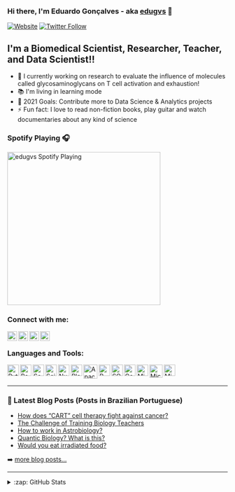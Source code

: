### Hi there, I'm Eduardo Gonçalves - aka [edugvs][website] 👋

[![Website](https://img.shields.io/website?label=edugvs.github.io/&style=for-the-badge&url=https://edugvs.github.io/)](https://edugvs.github.io/)
[![Twitter Follow](https://img.shields.io/twitter/follow/edugvs?color=1DA1F2&logo=twitter&style=for-the-badge)](https://twitter.com/intent/follow?original_referer=https%3A%2F%2Fgithub.com%2Fedugvs&screen_name=edugvs)

## I'm a Biomedical Scientist, Researcher, Teacher, and Data Scientist!!

- 🔬 I currently working on research to evaluate the influence of molecules called glycosaminoglycans on T cell activation and exhaustion!
- 📚 I'm living in learning mode
- 🥅 2021 Goals: Contribute more to Data Science & Analytics projects
- ⚡ Fun fact: I love to read non-fiction books, play guitar and watch documentaries about any kind of science

### Spotify Playing 🎧

[<img src="https://now-playing-codestackr.vercel.app/api/spotify-playing" alt="edugvs Spotify Playing" width="350" />](https://open.spotify.com/user/12150923777)

### Connect with me:

[<img align="left" alt="edugvs.github.io" width="22px" src="https://lh3.googleusercontent.com/F8J1fGTMHStLpmp4LDomj0iAOEn8aRvJJoo0uBbIiPlivhK9EjLyVlAOq0Fw8WBVpgQhBKUDwWfxbLiL5YFfUxVOu-_j5Ph51I5cQfX24agykQOc7PfOCFvS-m4Xx-iOygmOEKE7EDEqBQfC5ELsd5HvWnkzKoZSxxhwyMh71nOvKwObAPiK-jJeRKgr4s7HpSzMTmAHDtce4qT8ZUB6lxF94OmWEPRc3ik7hrAbf8EugvwQTV1_NnNqAVcivBx4z8Akxm176DZ3AijjoD1Q8sU1lkRY04xY4pNCuJg23G_L2u7YEmFePvGR0RTQQNk8WSk20db2D5styqIayB1LydYTExJkk79EY-a7iuVIc1WyVW1AYVldOdOt48B6ANMy84MoP6Rk9ZvoY0M7barigumHVMtRLeVtZFXFy3nr1GCvFd0Fy5Uo-pKCBjsifDQfBKRWOfLacY8NmqdKazwPfuV7KsI_mxtdkejeR4_9KxqXW_srA0S-G9Q5oMInCmqJxXLrcRZHbA55UZB-4eyzZ2zV_7wifQwaBot1Wx3emdKLCwj5drwVqDMKXZmELms-NRx3VkAqE6aA6Tyhou6BgakGhyF8GzncusCBCTIP4xQIjNGDN13BA_zrQRfqQyS3h3fMsyTFAVKmb3Gtj_BvCwTc319147c3yYIdarCK7R5hJOhGsEQrSU_CH6z44X6NxAZRnrA6jJsG88y9BVVt1tWsHw=s180-no?authuser=0" />][website]
[<img align="left" alt="edugvs | Twitter" width="22px" src="https://cdnlogo.com/logos/t/96/twitter-icon.svg" />][twitter]
[<img align="left" alt="edugvs | LinkedIn" width="22px" src="https://image.flaticon.com/icons/png/512/174/174857.png" />][linkedin]
[<img align="left" alt="edugvs | Instagram" width="22px" src="https://upload.wikimedia.org/wikipedia/commons/e/e7/Instagram_logo_2016.svg" />][instagram]

<br />

### Languages and Tools:

<img align="left" alt="Python" width="26px" src="https://upload.wikimedia.org/wikipedia/commons/thumb/c/c3/Python-logo-notext.svg/1200px-Python-logo-notext.svg.png" />
<img align="left" alt="Pandas" width="26px" src="https://lh3.googleusercontent.com/m9_P7yUDUBNMuea-hfI92dk6lOpEEV7KU-dh9jHK3JQL0LQ1r66rDtYrMk-k__gagowW2hEs-9OlgYcB_NEi0O8WZ6zzrpSj0in65Z0OejV-_XiepLlqxlpTKEdVBrqwcjR2SCZCa_wNHM9TR8KwNqridOulRZDbQiuFvTaLrlugQBFH2w-t4QrmJEl-RUM0eSmlVFnDvrkjMpXXaR6Wp-aXZKkjhhQgFvO5fPoDy3U3i_MYrP9nmVSHcl4rZ_l7FqzC7JxZJEvJzNVHsE_rGjl5EzIQQz-PCTRVp0VmcuCIL_w7Xp1vzdiuj3tKK7twC1JcB_-MGECqHez2B9S5yxk8wMIEwamXBYDQ8OwyXCviqkqctF1jk_v8mkDB7kUyddg11c1QSJM-qJmPzXPTlRivJBEC1qowr5WXViOFSBmcgaHCATH52U3oxikwUCRI_MILqIwSNNlKyT0mtr0e-Ia-CNDouFFL7XfNwebN5Ey72rivomX4Dxqdx26Asyf0weP_pcU6IBpLkOd5zb-xIbjeg-_cjgjPIl7S2R1OxRI3eprXKfdlx3bvLP-usNIHXllbM_9GsS-lesqKRQ6GCWttMoblIHCvBTzv-r818uvOF6am4uWadXb_OdsKjh3qVXWghvuvnz1A1hsWTC-EwoEJPVCS3XPkxbyVU4lQvln-189x3D6bLLNdBKDTwPsyqO2rY2slWWGn1bKHLr6v6X2M0w=s800-no?authuser=0" />
<img align="left" alt="Seaborn" width="26px" src="https://lh3.googleusercontent.com/aw7vPKhbsadAfBbAd6n1A07bDQBBQqA5xUggcyqX6iMLvYARzI9KGYq8AsZvhlj99-ncOSOrvPv9CxGXJ88XmqnNHF6wL9fslRbpU2lBhtD2wPgYF8_q-7exyZy-AU55-ckkPIFxyHZxNmtYIe1cbaRzobySuSn4Ne35qune4_mjf1krcT7JufJVXAV2kjd4t2_Lm9PbVuR1WglQg6u9IOdSw5WBs8pgdz9Y4yXXAraKSBKTZT5ahGX28srU3G-gIKWY9OuHtK2HxE8NZwBgCUOrqzWC-te9ZXF9aci72wOpT1qtbrqf9ew31nLLz_qP9CMSx_o_Ov9MzmZKOYOaU4Opec8PZs-ayVtttn5SsHmO0SUPTWUJdQ-n7kord_-zrF0pLq9VJ8ZobKucIsff6anIyCKx72XlyC6ZFCxk9TF2rEUajK6Ccc7cEkwA7st8ksu4_CwAeI4xZvks5X3H6QkfFdoOvNdfJVmrkirebAYcoNNHmi68qAFCBhso0IvBUQ0pJJq6-419clWCIepErJTEC-dLnqaacyfsFJ15JnDO4UtPOkWe0faYZn2-Cf9HvoUQDpgdmazLCbLBWorTH46oAZXKC6kyiBsbElvaXDFiWXqTQ4TIJiKQYwhSG_Te9BTM5vul-AMLlLHtYoPYOdsAHNo8AeqRUXOsWVQNWNhyo-Q05kBkp6NCzHloNwyZtnx4blIaOxArAeWRGQoRJwu1jQ=s800-no?authuser=0" />
<img align="left" alt="Scikit-Learn" width="26px" src="https://lh3.googleusercontent.com/2d860BdOUo-qc8ONmvAR6WE_WL2_77DhADRFYYlJrtexemAgjw-sXrffbPBbeOMgiWZcSCDwfa1_6m_lcYi3QPTLwT0ew5Z1WKkqjCW8m_VermUvhPLHz-osvQZCrHp2ZuCf_OVxT3_4ocXpdE3BjthxLtgg-6aDkdwVAnr284U8G4D8pXyDfJZZcwUPih5jV-o4UuwyRMY20nCDb4_88QTCW5v5Z-o8cEf3qUhsmQkv0-GPzaFuQ7SkYlREND9iOFL8TI-5yJleWCX_qT760Bg-v9SFSzwmaTp9JMiHuflzxKCyO2izqtEhBWHoFgF-Hunlis0JdiRy0D-9HZX1u5ZEczbUHLVffEwLbwWdKDfN7I9BfgNxDUP95RhU5I7gf3gMcm5OAdhZjzz-azVW3laMIIV3BgcZmLpA59HBpWimIHWecM998cYMhmRYmA4FNq1cy9ZssmM-TjeM1HKQHzbsZoQs4SKYKcq_xyqEUQBa_1QsQRij9JblKRtJH0mN4G9RdgNNNAqrUVQAJcpAW6t6euWXDnWb3kp_jAPPOx8yt3o2DhoCQlRvHRioJuARKhg1RukAD-4Jnvo-Tcp9Dw__kfAjUfO22WehdwgmK33ecTOmCkT7e42jXAlCuVoUH_vI1qPzYIvICBjMKGJAnjM26SPsxF-eD2zLTKJOLbmyhc54TZ0wPbIC4z44q2gCcxRt-x1Kc1Q_MPI7VUHTMbaLiA=s800-no?authuser=0" />
<img align="left" alt="NumPy" width="26px" src="https://user-images.githubusercontent.com/50221806/86498201-a8bd8680-bd39-11ea-9d08-66b610a8dc01.png" />
<img align="left" alt="Plotly" width="26px" src="https://cdn-images-1.medium.com/max/200/1*4s68xZ7SUymwwDBn3V97hQ@2x.png" />
<img align="left" alt="Apache Spark" width="32px" src="https://lh3.googleusercontent.com/tDHDbxsSzJ85EZMTx8nbLPXBjLbNIQLEOVEbFWjfsqks7Hklrb2kEY97AmpiZqjdtmRLo6gY-61Q3ys0qAkr10XJQ-beAuTenJnBVDVkvShadybPIyhgzDF1sR5pIfJmAR_Hl7qG_IZAZlsO6BIWQpW9y1XXvM-A9BlxZNVtyVy1ceogW3hdCGU33mj6ALX57FGVUfMtD0FMkD4OhylyacQ4y9LihB9G-MW2js8nFrzI-5zvmKSdg0M5E79RmQ8vC6kICoOpyXCdx4QX4W_XWg3L9JCwYWACJ5FmN5NPsT3yeP4BDmHnjjxgDxWtre05j5qETDBmJ1uO27vias3EPyKrsz5zkvc797RLnLOxwZPBbiBEErVlW4AkVjv3C2ItymCOlJIqhnnmDhYIjVd2_qJoLjHA--kYoedBn9j8_WQuewNVphVADLC5-b7SWqtQBS8em3wde-11nv60UTLPrcg_NySE7dtVqrdmMVndvxoeX3-qsOIbG5klblQFPf57YCTR-UymX9ZGZEjlb4D39QVXtX-NopjfqfY_1yKJz7xQ3lS54LvQE3F_G_ZzCbjNqNgkafrh9c-TRy5ZmlfetxdbOfJ-Y2iacFhqstTylZZnsBio5EvjgLMRchTM7OOg9WHDTinya2KDdUbfZO3PYsNOC3ZTKLwV_tCWOjMDxX6vZO6HVJUbPjJ5Wqzn4d8Dg1Ms4FfhNSwa62OD_wLdHuqh6Q=s1009-no?authuser=0" />
<img align="left" alt="R Language" width="26px" src="https://lh3.googleusercontent.com/gia9tLNi9-6HMVKFiY1HFGSc8sgKyuGUjPf2tz7wTRYeEL4BxMmXCmDGXPztHATXiAnLr6N7B_LfwqubocCZU8gImBRuBAvJ0mbERtX_lDV7fijpyIKVJ-HBC0XGk6kfYJ0QzAnZ82vaKJVTVsJ3GJovq8F9hhd6p26l6s8pgz-8ib1KpmuQ5hHqjkDsZaBx9wgARU1IADKDGUQ48AKs00hB5eEYj2vr3x3tZNoj_t5oHfNUshwSmuTn7TWE_4L3lLaawBY7jqEyOSm3EJEX4i4hj3eslDdfBkflEwiD7Y2qJTjB0rD2mHvkUokpLwQIqHFnhxTWAXKdgtXwHLRneIeo3ieb54BtfN6pLMsBsQJTOU-AxG2HwMEjSHsRfmnyBDdYSl7OfGvmWJNb2FFW2dRqjqWRscNCF9Aprvi5LYLQ98QoIDLdbX_yJytHB_XNfhGEo7Chrw-AtcMw8m_yiljuWukkKfD7AJvAhR83KHFnRXHxnudSdCRrgl1nw6NZjVGEktUnfQSEmO82a49VfdWzvBQus6wveiCGSKD2g1ktCnrU5UbZjPrp4iczAOxwJmVfM5ZtBslqOMmbXBnxoRxG31QqlH8FMqJs4waUIQcBKJ3guFGVtvE-z7AFpNWXFyWi2nScvWjUbLBDJ0lwPrNjILQQM9cOhwxxE2ZssMO6J4_ZpwDJFy15QGzw6416_Sz_5poXidpNZwMob_fQ64Z9Jw=s1009-no?authuser=0" />
<img align="left" alt="SQL" width="26px" src="https://www.freeiconspng.com/uploads/sql-server-icon-png-29.png" />
<img align="left" alt="Google Analytics" width="26px" src="https://lh3.googleusercontent.com/EWlx1RG-nSHEJNXAZNZHf2NSl9Ije9ze9LYInHg5Lk7IoHL_T6gPVTRL7V5WjhOAyGqmiXUd4VXjUYmtSlfWLqrB-As2214_x561_LocBRY9tGEMWkkzQCm9qdqeFwCpzGsUUDTz6BGl8_wxLyAyMHksDu6guJkLd5yFlTblqGWkTeC0K-k4rLrwTpNrtV8HF2fG3HyQ2WZSm2mtxgNh3NfMfd2T0H-ckPEhIN-6fpoltnxGsiPSXK1LL6NhNQEnadYaYeDRIEgI7YzT95JGQo8wJU_00Ea8rbcf3yiN-ieHMCYjxlQ_sQ5kMDZ4ioRDcJw5FYyYW9oQOxEkDcyY-lJaua0XzosBI1mSiRNii1yQHIEQIppg6YYqxcR4z5YY82oICjUDYKSPFliOBEMaQh9HZKZdJkwzil075ZL25Ipm38sURvp0TvQTSfnzlRqnnwV7NhwFP96lSNG9D5-hMTlNwo9sdv2TBEA4kSeR3pckA7FhoXr98G79p4LjA74vYs4I3ZihMU5Do9HV2295wiFhtK1YlpMK46lknSvnVBxOgO3GzRDRXOaIGJ2HTBDe_SdeieY6TnfQ-L_HsLeEvg0KCGv2UKO4tukgVajDgYj4AFtlVWKl2uJmXdHNQM2628HR1t3s4ZmJoB9gkxur-yjcsRNNe-DEsCKn1fNdd7LGEaUfH7DlNEkOossDQK1zRDEES4IeunSm9OcM2I7XpBajxA=s1009-no?authuser=0" />
<img align="left" alt="Microsoft Power BI" width="26px" src="https://ellipsesolutions.com/wp-content/uploads/2017/01/PowerBI-Logo.png" />
<img align="left" alt="Microsoft Azure Machine Learning" width="30px" src="https://ms-toolsai.gallerycdn.vsassets.io/extensions/ms-toolsai/vscode-ai/0.5.1/1556575437282/Microsoft.VisualStudio.Services.Icons.Default" />
<img align="left" alt="Microsoft Office" width="26px" src="https://upload.wikimedia.org/wikipedia/commons/thumb/0/0c/Microsoft_Office_logo_%282013%E2%80%932019%29.svg/864px-Microsoft_Office_logo_%282013%E2%80%932019%29.svg.png" />

<br />
<br />

---

### 📕 Latest Blog Posts (Posts in Brazilian Portuguese)

<!-- BLOG-POST-LIST:START -->
- [How does “CART” cell therapy fight against cancer?](https://biologiaparabiologos.com.br/saiba-como-a-imunoterapia-celular-combate-o-cancer/)
- [The Challenge of Training Biology Teachers](https://biologiaparabiologos.com.br/o-desafio-de-formar-professores-de-biologia/)
- [How to work in Astrobiology?](https://biologiaparabiologos.com.br/como-atuar-na-astrobiologia/)
- [Quantic Biology? What is this?](https://biologiaparabiologos.com.br/a-incrivel-ciencia-da-biologia-quantica/)
- [Would you eat irradiated food?](https://biologiaparabiologos.com.br/duas-utilidades-das-radiacoes-que-voce-provavelmente-nao-sabia/)
<!-- BLOG-POST-LIST:END -->

➡️ [more blog posts...](https://biologiaparabiologos.com.br/)

---


<details>
  <summary>:zap: GitHub Stats</summary>

  [![Anurag's GitHub stats](https://github-readme-stats.vercel.app/api?username=edugvs)](https://github.com/edugvs/github-readme-stats)

</details>

[website]: https://edugvs.github.io/
[twitter]: https://twitter.com/edugvs
[instagram]: https://www.instagram.com/edugvs/
[linkedin]: https://www.linkedin.com/in/eduardogpereira/

